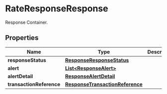 

# RateResponseResponse

Response Container.

## Properties

| Name | Type | Description | Notes |
|------------ | ------------- | ------------- | -------------|
|**responseStatus** | [**ResponseResponseStatus**](ResponseResponseStatus.md) |  |  |
|**alert** | [**List&lt;ResponseAlert&gt;**](ResponseAlert.md) |  |  [optional] |
|**alertDetail** | [**ResponseAlertDetail**](ResponseAlertDetail.md) |  |  [optional] |
|**transactionReference** | [**ResponseTransactionReference**](ResponseTransactionReference.md) |  |  [optional] |



